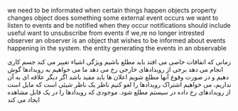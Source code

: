 we need to be informated when certain things happen
objects property changes
object does something
some external event occurs
we want to listen to events and be notified when they occur
notifications should include useful 
want to unsubscribe from events if we,re no longer intrested
observer an observer is an object that wishes to be informed about events happening in the system. the entity generating the events in an observable   


زمانی که اتفاقات خاصی می افتد باید مطلع باشیم
ویژگی اشیاء تغییر می کند
جسم کاری انجام می دهد
برخی از رویدادهای خارجی رخ می دهد
ما می خواهیم به رویدادها گوش دهیم و در صورت وقوع آنها مطلع شویم
اعلان ها باید مفید باشد
اگر دیگر علاقه ای به آن نداریم، می خواهیم اشتراک رویدادها را لغو کنیم
ناظر یک ناظر شیئی است که مایل است از رویدادهای رخ داده در سیستم مطلع شود. موجودی که رویدادها را در یک قابل مشاهده ایجاد می کند